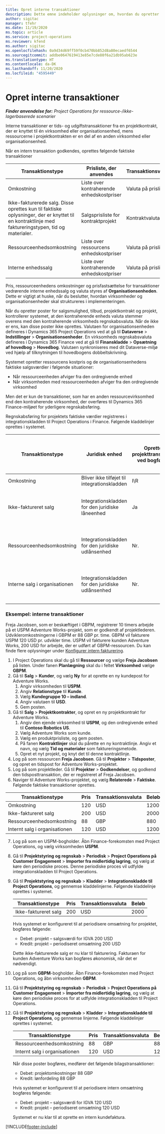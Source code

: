 ```yaml
---
title: Opret interne transaktioner
description: Dette emne indeholder oplysninger om, hvordan du opretter interne transaktioner.
author: sigitac
manager: tfehr
ms.date: 11/19/2020
ms.topic: article
ms.service: project-operations
ms.reviewer: kfend
ms.author: sigitac
ms.openlocfilehash: 0a9d34d69ff59f0cb470bb852d8a80ecaedf6544
ms.sourcegitcommit: addbe0647619413e85e7cde80f6a21db95ab623e
ms.translationtype: HT
ms.contentlocale: da-DK
ms.lasthandoff: 11/20/2020
ms.locfileid: "4595449"
---
```

# <a name="create-intercompany-transactions"></a>Opret interne transaktioner

_**Finder anvendelse for:** Project Operations for ressource-/ikke-lagerbaserede scenarier_

Interne transaktioner er tids- og udgiftstransaktioner fra en projektkontrakt, der er knyttet til én virksomhed eller organisationsenhed, mens ressourcerne i projektkontrakten er en del af en anden virksomhed eller organisationsenhed.

Når en intern transaktion godkendes, oprettes følgende faktiske transaktioner

| **Transaktionstype** | **Prisliste, der anvendes** | **Transaktionsvaluta** |
| --- | --- | --- |
| Omkostning | Liste over kontraherende enhedskostpriser | Valuta på prislinjen |
| Ikke-fakturerede salg. Disse oprettes kun til faktiske oplysninger, der er knyttet til en kontraktlinje med faktureringstypen, tid og materialer. | Salgsprisliste for kontraktprojekt | Kontraktvaluta |
| Ressourceenhedsomkostning | Liste over ressourcens enhedskostpriser | Valuta på prislinjen |
| Interne enhedssalg | Liste over kontraherende enhedskostpriser | Valuta på prislinjen |

Pris, ressourceenhedens omkostninger og prisfastsættelse for transaktioner vedrørende interne enhedssalg og valuta styres af **Organisationsenheden**. Dette er vigtigt at huske, når du beslutter, hvordan virksomheder og organisationsenheder skal struktureres i implementeringen.

Når du opretter poster for salgsmulighed, tilbud, projektkontrakt og projekt, kontrollerer systemet, at den kontraherende enheds valuta stemmer overens med den kontraherende virksomheds regnskabsvaluta. Når de ikke er ens, kan disse poster ikke oprettes. Valutaen for organisationsenheden defineres i Dynamics 365 Project Operations ved at gå til **Dataverse** > **Indstillinger** > **Organisationsenheder**. En virksomheds regnskabsvaluta defineres i Dynamics 365 Finance ved at gå til **Finanskladde** > **Opsætning af hovedbog** > **Hovedbog**. Valutaen synkroniseres med dit Dataverse-miljø ved hjælp af tilknytningen til hovedbogens dobbeltskrivning.

Systemet opretter ressourcens kostpris og de organisationsenhedens faktiske salgsværdier i følgende situationer:

  - Når ressourceenheden afviger fra den ordregivende enhed
  - Når virksomheden med ressourceenheden afviger fra den ordregivende virksomhed

Men det er kun de transaktioner, som har en anden ressourcevirksomhed end den kontraherende virksomhed, der overføres til Dynamics 365 Finance-miljøet for yderligere regnskabsføring.

Regnskabsføring for projektets faktiske værdier registreres i integrationskladden til Project Operations i Finance. Følgende kladdelinjer oprettes i systemet.

| **Transaktionstype** | **Juridisk enhed** | **Opretter projekttransaktion ved bogføring** | **De økonomiske dimensioner er baseret på standarderne for** | **Standard for faktureringsmomsgruppe og faktureringsvaremomsgruppe** |
| --- | --- | --- | --- | --- |
| Omkostning | Bliver ikke tilføjet til integrationskladden | I\R | I\R | I\R |
| Ikke-faktureret salg | Integrationskladden for den juridiske låneenhed | Ja | Project | **Faktureringsmomsgruppe**: baseret på **kontraktkunden** <br/> **Faktureringsmomsgruppe for vare**: fra den aktuelle projektkategori for den juridiske enhed på kladdelinjen |
| Ressourceenhedsomkostning | Integrationskladden for den juridiske udlånsenhed | Nr. | Interne kunde | **Faktureringsmomsgruppe**: baseret på **intern kunde** <br/> **Faktureringsmomsgruppe for vare**: fra den aktuelle projektkategori for den juridiske enhed på kladdelinjen |
| Interne salg i organisationen | Integrationskladden for den juridiske udlånsenhed | Nr. | Interne kunde | **Faktureringsmomsgruppe**: baseret på **intern kunde** <br/> **Faktureringsmomsgruppe for vare**: fra den aktuelle projektkategori for den juridiske enhed på kladdelinjen |

### <a name="example-intercompany-transactions"></a>Eksempel: interne transaktioner

Freja Jacobsen, som er beskæftiget i GBPM, registrerer 10 timers arbejde på et USPM Adventure Works-projekt, som er godkendt af projektlederen. Udvikleromkostningerne i GBPM er 88 GBP pr. time. GBPM vil fakturere USPM 120 USD pr. udvikler time. USPM vil fakturere kunden Adventure Works, 200 USD for arbejde, der er udført af GBPM-ressourcen. Du kan finde flere oplysninger under [Konfigurer intern fakturering](configure-intercompany-invoicing.md).

1. I Project Operations skal du gå til **Ressourcer** og vælge **Freja Jacobsen** på listen. Under fanen **Planlægning** skal du i feltet **Virksomhed** vælge **GBPM**.
2. Gå til **Salg** > **Kunder**, og vælg **Ny** for at oprette en ny kundepost for Adventure Works.
    1. Angiv virksomheden til **USPM**.
    2. Angiv **Relationstype** til **Kunde**.
    3. Vælg **Kundegruppe 10 – indland**.
    4. Angiv valutaen til **USD**.
    5. Gem posten.
3. Gå til **Salg** > **Projektkontrakter**, og opret en ny projektkontrakt for Adventure Works.
    1. Angiv den ejende virksomhed til **USPM**, og den ordregivende enhed til **Contoso Robotics US**.
    2. Vælg Adventure Works som kunde.
    3. Vælg en produktprisliste, og gem posten.
    4. På fanen **Kontraktlinjer** skal du pårette en ny kontraktlinje. Angiv et navn, og vælg **Tid og materialer** som faktureringsmetode.
    5. Opret et nyt projekt, og knyt det til denne kontraktlinje.
4. Log på som ressourcen **Freja Jacobsen**. Gå til **Projekter** > **Tidsposter**, og opret en tidspost for Adventure Works-projektet.
5. Log på som projektleder. Gå til **Projekter** > **Godkendelser**, og godkend den tidsposttransaktion, der er registreret af Freja Jacobsen.
6. Naviger til Adventure Works-projektet, og vælg **Relaterede** > **Faktiske**. Følgende faktiske transaktioner oprettes.

| **Transaktionstype** | **Pris** | **Transaktionsvaluta** | **Beløb** |
| --- | --- | --- | --- |
| Omkostning | 120 | USD | 1200 |
| Ikke-faktureret salg | 200 | USD | 2000 |
| Ressourceenhedsomkostning | 88 | GBP | 880 |
| Internt salg i organisationen | 120 | USD | 1200 |

7. Log på som en USPM-bogholder. Åbn Finance-forekomsten med Project Operations, og vælg virksomheden **USPM**. 
8. Gå til **Projektstyring og regnskab** > **Periodisk** > **Project Operations på Customer Engagement** > **Importer fra midlertidig lagring**, og vælg at køre den periodiske proces. Denne periodiske proces vil udfylde integrationskladden til Project Operations.
9. Gå til **Projektstyring og regnskab** > **Kladder** > **Integrationskladde til Project Operations**, og gennemse kladdelinjerne. Følgende kladdelinje oprettes i systemet.

    | **Transaktionstype** | **Pris** | **Transaktionsvaluta** | **Beløb** |
    | --- | --- | --- | --- |
    | Ikke-faktureret salg | 200 | USD | 2000 |

    Hvis systemet er konfigureret til at periodisere omsætning for projektet, bogføres følgende:

    - Debet: projekt – salgsværdi for IGVA 200 USD
    - Kredit: projekt – periodiseret omsætning 200 USD

    Dette ikke-fakturerede salg er nu klar til fakturering. Fakturaen for kunden Adventure Works kan bogføres økonomisk, når det er nødvendigt.

10. Log på som **GBPM**-bogholder. Åbn Finance-forekomsten med Project Operations, og åbn virksomheden **GBPM**. 
11. Gå til **Projektstyring og regnskab** > **Periodisk** > **Project Operations på Customer Engagement** > **Importer fra midlertidig lagring**, og vælg at køre den periodiske proces for at udfylde integrationskladden til Project Operations.
12. Gå til **Projektstyring og regnskab** > **Kladder** > **Integrationskladde til Project Operations**, og gennemse linjerne. Følgende kladdelinjer oprettes i systemet.

    | **Transaktionstype** | **Pris** | **Transaktionsvaluta** | **Beløb** |
    | --- | --- | --- | --- |
    | Ressourceenhedsomkostning | 88 | GBP | 880 |
    | Internt salg i organisationen | 120 | USD | 1200 |

    Når disse poster bogføres, medfører det følgende bilagstransaktioner:

    - Debet: projektomkostninger 88 GBP
    - Kredit: lønfordeling 88 GBP

    Hvis systemet er konfigureret til at periodisere intern omsætning bogføres følgende:

    - Debet: projekt – salgsværdi for IGVA 120 USD
    - Kredit: projekt – periodiseret omsætning 120 USD

    Systemet er nu klar til at oprette en intern kundefaktura.


[!INCLUDE[footer-include](../includes/footer-banner.md)]